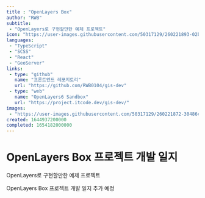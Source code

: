 ```yaml
---
title : "OpenLayers Box"
author: "RWB"
subtitle:
 - "OpenLayers로 구현할만한 예제 프로젝트"
icon: "https://user-images.githubusercontent.com/50317129/260221893-02bc86f9-c37a-48f2-884d-4ef822e2f273.png"
languages:
 - "TypeScript"
 - "SCSS"
 - "React"
 - "GeoServer"
links:
 - type: "github"
   name: "프론트엔드 레포지토리"
   url: "https://github.com/RWB0104/gis-dev"
 - type: "web"
   name: "OpenLayers6 Sandbox"
   url: "https://project.itcode.dev/gis-dev/"
images:
 - "https://user-images.githubusercontent.com/50317129/260221872-30486c85-667f-4919-8445-3499b318748d.png"
created: 1644937200000
completed: 1654182000000
---
```


# OpenLayers Box 프로젝트 개발 일지

OpenLayers로 구현할만한 예제 프로젝트

OpenLayers Box 프로젝트 개발 일지 추가 예정